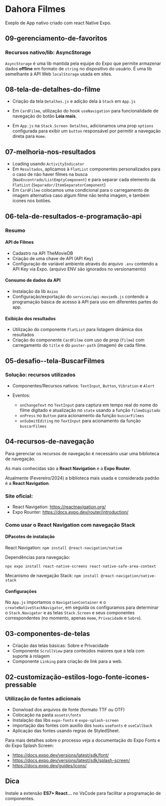 # Dahora Filmes

Exeplo de App nativo criado com react Native Expo.

## 09-gerenciamento-de-favoritos

### Recursos nativo/lib: AsyncStorage

`AsyncStorage` é uma lib mantida pela equipe do Expo que permite armazenar dados **offline** em formato de `string` no dispositivo do usuário. É uma lib semelhante à API Web `localStorage` usada em sites.

## 08-tela-de-detalhes-do-filme

- Criação da tela `Detalhes.js` e adição dela à `Stack` em `App.js`
- Em `CardFilme`, utilização do hook `useNavigation` para funcionalidade de navegação do botão **Leia mais**.

- Em `App.js` na `Stack.Screen Detalhes`, adicionamos uma prop `options` configurada para exibir um `button` responsável por permitir a navegação direta para `Home`.

## 07-melhoria-nos-resultados

- Loading usando `ActivityIndicator`
- Em `Resultados`, aplicamos à `FlatList` componentes personalizados para o caso de não haver filmes na busca (`NaoEncontrado/ListEmptyComponent`) e para separar cada elemento da `FlatList` (`Separador/ItemSeparatorComponent`)
- Em `CardFilme` colocamos uma condicional para o carregamento de imagem alternativa caso algum filme não tenha imagem, e também ícones nos botões.

## 06-tela-de-resultados-e-programação-api

### Resumo

#### API de Filmes

- Cadastro na API TheMovieDB
- Criação de uma chave de API (API Key)
- Configuração de variável ambiente através do arquivo `.env` contendo a API Key via Expo. (arquivo ENV são ignorados no versionamento)

#### Consumo de dados da API

- Instalação da lib `Axios`
- Configuração/exportação do `services/api-moviedb.js` contendo a programação básica de acesso à API para uso em diferentes partes do app.

#### Exibição dos resultados

- Utilização do componente `FlatList` para listagem dinâmica dos resultados
- Criação do componente `CardFilme` com uso de prop (`filme`) com carregamento do `title` e do `poster-path` (imagem) de cada filme.

## 05-desafio--tela-BuscarFilmes

### Solução: recursos utilizados

- Componentes/Recursos nativos: `TextInput`, `Button`, `Vibration` e `Alert`

- Eventos:
  - `onChangeText` no `TextInput` para captura em tempo real do nome do filme digitado e atualização no `state` usando a função `filmeDigitado`
  - `onPress` no `Button` para acionamento da função `buscarFilmes`
  - `onSubmitEditing` no `TextInput` para acionamento da função `buscarFilmes`

## 04-recursos-de-navegação

Para gerenciar os recursos de navegação é necessário usar uma biblioteca de navegação.

As mais conhecidas são a **React Navigation** e a **Expo Router**.

Atualmente (Fevereiro/2024) a biblioteca mais usada e considerada padrão é a **React Navigation**.

### Site oficial:

- React Navigation: https://reactnavigation.org/
- Expo Rounter: https://docs.expo.dev/router/introduction/

### Como usar o React Navigation com navegação Stack

#### DPacotes de instalação

React Navigation: `npm install @react-navigation/native`

Dependências para navegação:

`npx expo install react-native-screens react-native-safe-area-context`

Mecanismo de navegação Stack: `npm install @react-navigation/native-stack`

#### Configurações

No `App.js` importamos o `NavigationContainer` e o `createNativeStackNavigator`, em seguida os configuramos para determinar o `Stack.Navigator` e as telas `Stack.Screen` e seus componentes correspondentes (no momento, apenas `Home`, `Privacidade` e `Sobre`).

## 03-componentes-de-telas

- Criação das telas básicas: Sobre e Privacidade
- Componente `ScrollView` para conteúdos maiores que a tela com suporte à rolagem
- Componente `Linking` para criação de link para a web.

## 02-customização-estilos-logo-fonte-icones-pressable

### Utilização de fontes adicionais

- Donwload dos arquivos de fonte (formato TTF ou OTF)
- Colocação na pasta `assets\fonts`
- Instalação das libs `expo-fonts` e `expo-splash-screen`
- importação das fontes com auxílio dos `hooks` `useFonts` e `useCallback`
- Aplicação das fontes usando regras de StyledSheet.

Para mais detalhes sobre o processo veja a documentação do Expo Fonts e do Expo Splash Screen:

- https://docs.expo.dev/versions/latest/sdk/font/
- https://docs.expo.dev/versions/latest/sdk/splash-screen/
- https://docs.expo.dev/guides/icons/

## Dica

Instale a extensão **ES7+ React...** no VsCode para facilitar a programação de componentes.
